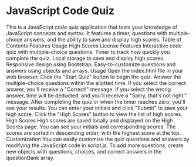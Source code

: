 # JavaScript Code Quiz
This is a JavaScript code quiz application that tests your knowledge of JavaScript concepts and syntax. It features a timer, questions with multiple-choice answers, and the ability to save and display high scores.
Table of Contents
Features
Usage
High Scores
License
Features
Interactive code quiz with multiple-choice questions.
Timer to track how quickly you complete the quiz.
Local storage to save and display high scores.
Responsive design using Bootstrap.
Easy-to-customize questions and answers using objects and arrays.
Usage
Open the index.html file in your web browser.
Click the "Start Quiz" button to begin the quiz.
Answer the multiple-choice questions within the allotted time.
If you select the correct answer, you'll receive a "Correct!" message.
If you select the wrong answer, time will be deducted, and you'll receive a "Sorry, that's not right." message.
After completing the quiz or when the timer reaches zero, you'll see your results.
You can enter your initials and click "Submit" to save your high score.
Click the "High Scores" button to view the list of high scores.
High Scores
High scores are saved locally and displayed on the High Scores page.
You can see your initials and corresponding scores.
The scores are sorted in descending order, with the highest score at the top.
Customization
You can easily customize the quiz questions and answers by modifying the JavaScript code in script.js.
To add more questions, create new objects with questions, choices, and correct answers in the questionBank array.

